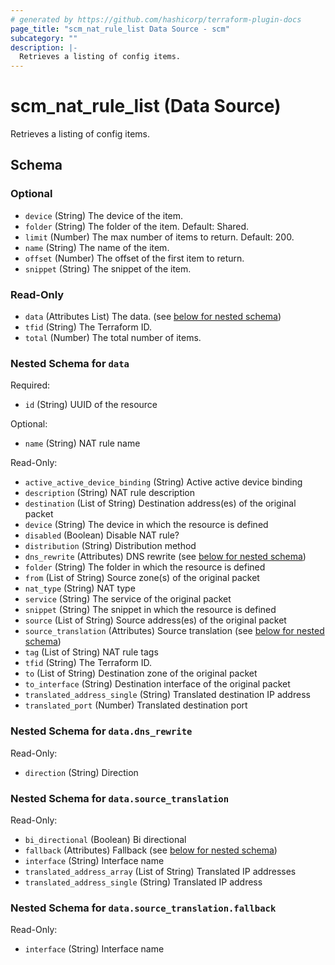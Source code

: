 ```yaml
---
# generated by https://github.com/hashicorp/terraform-plugin-docs
page_title: "scm_nat_rule_list Data Source - scm"
subcategory: ""
description: |-
  Retrieves a listing of config items.
---
```


# scm_nat_rule_list (Data Source)

Retrieves a listing of config items.



<!-- schema generated by tfplugindocs -->
## Schema

### Optional

- `device` (String) The device of the item.
- `folder` (String) The folder of the item. Default: Shared.
- `limit` (Number) The max number of items to return. Default: 200.
- `name` (String) The name of the item.
- `offset` (Number) The offset of the first item to return.
- `snippet` (String) The snippet of the item.

### Read-Only

- `data` (Attributes List) The data. (see [below for nested schema](#nestedatt--data))
- `tfid` (String) The Terraform ID.
- `total` (Number) The total number of items.

<a id="nestedatt--data"></a>
### Nested Schema for `data`

Required:

- `id` (String) UUID of the resource

Optional:

- `name` (String) NAT rule name

Read-Only:

- `active_active_device_binding` (String) Active active device binding
- `description` (String) NAT rule description
- `destination` (List of String) Destination address(es) of the original packet
- `device` (String) The device in which the resource is defined
- `disabled` (Boolean) Disable NAT rule?
- `distribution` (String) Distribution method
- `dns_rewrite` (Attributes) DNS rewrite (see [below for nested schema](#nestedatt--data--dns_rewrite))
- `folder` (String) The folder in which the resource is defined
- `from` (List of String) Source zone(s) of the original packet
- `nat_type` (String) NAT type
- `service` (String) The service of the original packet
- `snippet` (String) The snippet in which the resource is defined
- `source` (List of String) Source address(es) of the original packet
- `source_translation` (Attributes) Source translation (see [below for nested schema](#nestedatt--data--source_translation))
- `tag` (List of String) NAT rule tags
- `tfid` (String) The Terraform ID.
- `to` (List of String) Destination zone of the original packet
- `to_interface` (String) Destination interface of the original packet
- `translated_address_single` (String) Translated destination IP address
- `translated_port` (Number) Translated destination port

<a id="nestedatt--data--dns_rewrite"></a>
### Nested Schema for `data.dns_rewrite`

Read-Only:

- `direction` (String) Direction


<a id="nestedatt--data--source_translation"></a>
### Nested Schema for `data.source_translation`

Read-Only:

- `bi_directional` (Boolean) Bi directional
- `fallback` (Attributes) Fallback (see [below for nested schema](#nestedatt--data--source_translation--fallback))
- `interface` (String) Interface name
- `translated_address_array` (List of String) Translated IP addresses
- `translated_address_single` (String) Translated IP address

<a id="nestedatt--data--source_translation--fallback"></a>
### Nested Schema for `data.source_translation.fallback`

Read-Only:

- `interface` (String) Interface name
